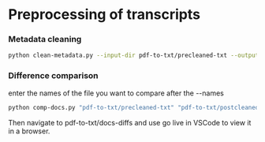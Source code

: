 # Preprocessing of transcripts

### Metadata cleaning
```bash
python clean-metadata.py --input-dir pdf-to-txt/precleaned-txt --output-dir pdf-to-txt/postcleaned-txt --join-line --normalize-spaces --dehyphenate 
```

### Difference comparison

enter the names of the file you want to compare after the --names
```bash
python comp-docs.py "pdf-to-txt/precleaned-txt" "pdf-to-txt/postcleaned-txt" -o "/Users/xiyuancao/Desktop/topic-extraction/pdf-to-txt/docs-diffs" --names RG-50.106.0218_trs_en.txt RG-50.042.0018_trs_en.txt RG-50.233.0077_trs_en.txt RG-50.030.0148_trs_en.txt RG-50.471.0007_trs_en.txt RG-50.999.0574_trs_en.txt RG-50.233.0126_trs_en.txt RG-50.549.02.0071_trs_en.txt RG-50.344.0005_trs_en.txt
```

Then navigate to pdf-to-txt/docs-diffs and use go live in VSCode to view it in a browser. 